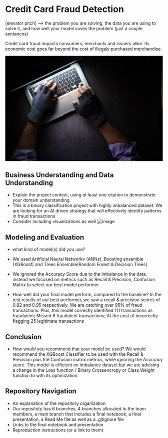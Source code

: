 # Credit Card Fraud Detection
[elevator pitch] --> the problem you are solving, the data you are using to solve it, and how well your model soves the problem (just a couple sentances)

Credit card fraud impacts consumers, merchants and issuers alike. Its economic cost goes far beyond the cost of illegaly purchased
merchandise. 

![Hacker stealing data](Images/fraudster.jpg)

## Business Understanding and Data Understanding
- Explain the project context, using at least one citation to demonstrate your domain understanding
- This is a binary classification project with highly imbalanced dataset. We are looking for an AI driven strategy that will effectively identify patterns in fraud transactions
- Consider including visualizations as well
![image](https://github.com/ShaneR31/Final-Flatiron-Capstone/assets/124909566/d2d9e85c-edd7-4990-9b8d-820440489425)


## Modeling and Evaluation
- what kind of model(s) did you use?
- We used Artificial Neural Networkv (ANNs), Boosting ensemble (XGBoost) and Trees Ensemble(Random Forest & Decision Trees)
- We ignored the Accuracy Score due to the imbalance in the data, instead we focused on metrics such as Recall & Precision, Confusion Matrix
  to select our best model performer
  
- How well did your final model perform, compared to the baseline?
  In the test results of our best performer, we saw a recall & precision scores of 0.82 and 0.95 respectively. We are catching over 95% of fraud transactions.
  Plus, this model correctly identified 111 transactions as fraudulent; Missed 6 fraudulent transactions; At the cost of incorrectly flagging 25 legitimate transactions

## Conclusion
- How would you recommend that your model be used?
  We would recommend the XGBoost Classifier to be used with the Recall & Precision plus the Confusion matrix metrics, while ignoring the Accuracy score.
  This model is efficient on imbalance dataset but we are advising a change in the Loss function / Binary Crossencropy or Class Weight function to with its optimization.

## Repository Navigation
- An explanation of the repository organization
- Our repositoty has 6 branches, 4 branches allocated to the team members, a main branch that includes a final notebook, a final presentation, a Read Me file as well as a .gitignore file 
- Links to the final notebook and presentation
- Reproduction instructions (or a link to them)

